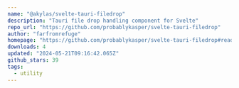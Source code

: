 ```yaml
---
name: "@akylas/svelte-tauri-filedrop"
description: "Tauri file drop handling component for Svelte"
repo_url: "https://github.com/probablykasper/svelte-tauri-filedrop"
author: "farfromrefuge"
homepage: "https://github.com/probablykasper/svelte-tauri-filedrop#readme"
downloads: 4
updated: "2024-05-21T09:16:42.065Z"
github_stars: 39
tags: 
  - utility
---
```

